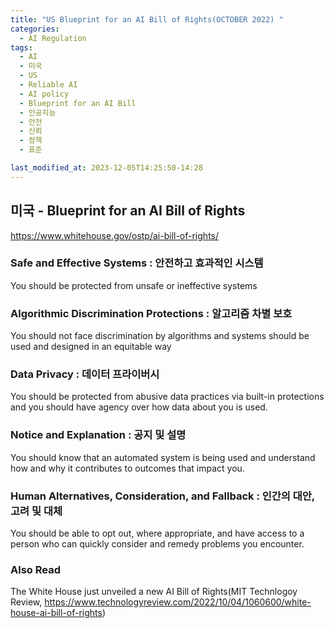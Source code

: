 ```yaml
---
title: "US Blueprint for an AI Bill of Rights(OCTOBER 2022) "
categories:
  - AI Regulation
tags:
  - AI
  - 미국
  - US
  - Reliable AI
  - AI policy
  - Blueprint for an AI Bill
  - 인공지능
  - 안전
  - 신뢰
  - 정책
  - 표준

last_modified_at: 2023-12-05T14:25:50-14:28
---
```


## 미국 - Blueprint for an AI Bill of Rights 

https://www.whitehouse.gov/ostp/ai-bill-of-rights/

### Safe and Effective Systems : 안전하고 효과적인 시스템 
    
  You should be protected from unsafe or ineffective systems

### Algorithmic Discrimination Protections : 알고리즘 차별 보호
  
  You should not face discrimination by algorithms and systems should be used and designed in an equitable way

### Data Privacy : 데이터 프라이버시
  
  You should be protected from abusive data practices via built-in protections and you should have agency over how data about you is used. 

### Notice and Explanation : 공지 및 설명
  
  You should know that an automated system is being used and understand how and why it contributes to outcomes that impact you.

### Human Alternatives, Consideration, and Fallback : 인간의 대안, 고려 및 대체
  
  You should be able to opt out, where appropriate, and have access to a person who can quickly consider and remedy problems you encounter. 


### Also Read 
The White House just unveiled a new AI Bill of Rights(MIT Technlogoy Review, https://www.technologyreview.com/2022/10/04/1060600/white-house-ai-bill-of-rights)






